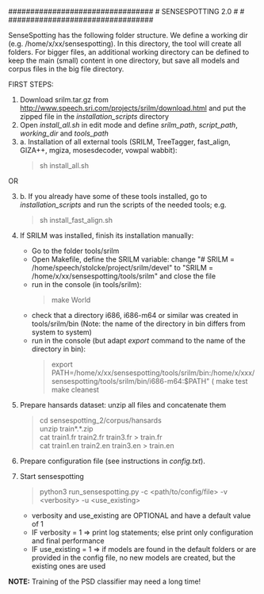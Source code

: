 #################################
								#
	SENSESPOTTING 2.0			#
								#
#################################

SenseSpotting has the following folder structure.
We define a working dir (e.g. /home/x/xx/sensespotting). 
In this directory, the tool will create all folders. 
For bigger files, an additional working directory can be defined to keep the main (small) content in one directory, 
but save all models and corpus files in the big file directory.

FIRST STEPS:
1. Download srilm.tar.gz from http://www.speech.sri.com/projects/srilm/download.html and put the zipped file in the *installation_scripts* directory
2. Open *install_all.sh* in edit mode and define *srilm_path*, *script_path*, *working_dir* and *tools_path*
3. a. Installation of all external tools (SRILM, TreeTagger, fast_align, GIZA++, mgiza, mosesdecoder, vowpal wabbit): 
	> sh install_all.sh  

OR

3. b. If you already have some of these tools installed, go to *installation_scripts* and run the scripts of the needed tools; e.g.
	> sh install_fast_align.sh
4. If SRILM was installed, finish its installation manually:
	- Go to the folder tools/srilm
	- Open Makefile, define the SRILM variable: change "# SRILM = /home/speech/stolcke/project/srilm/devel" to "SRILM = /home/x/xx/sensespotting/tools/srilm" and close the file
	- run in the console (in tools/srilm): 
		> make World 
	- check that a directory i686, i686-m64 or similar was created in tools/srilm/bin (Note: the name of the directory in bin differs from system to system)
	- run in the console (but adapt *export* command to the name of the directory in bin): 
		> export PATH=/home/x/xx/sensespotting/tools/srilm/bin:/home/x/xxx/sensespotting/tools/srilm/bin/i686-m64:$PATH" (
		> make test
		> make cleanest

5. Prepare hansards dataset: unzip all files and concatenate them
	> cd sensespotting_2/corpus/hansards  
	> unzip train\*.\*.zip  
	> cat train1.fr train2.fr train3.fr > train.fr  
	> cat train1.en train2.en train3.en > train.en  
	
6. Prepare configuration file (see instructions in *config.txt*).
7. Start sensespotting
	> python3 run_sensespotting.py -c <path/to/config/file> -v \<verbosity\> -u <use_existing>
	- verbosity and use_existing are OPTIONAL and have a default value of 1
	- IF verbosity = 1 => print log statements; else print only configuration and final performance
	- IF use_existing = 1 => if models are found in the default folders or are provided in the config file, no new models are created, but the existing ones are used
	

**NOTE:**
Training of the PSD classifier may need a long time! 
